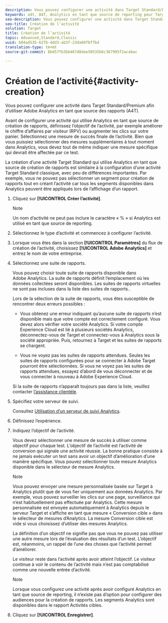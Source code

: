 ```yaml
---
description: Vous pouvez configurer une activité dans Target Standard/Premium afin d’utiliser Adobe Analytics en tant que source des rapports (A4T).
keywords: a4t, A4T, Analytics en tant que source de reporting pour Target
seo-description: Vous pouvez configurer une activité dans Target Standard/Premium afin d’utiliser Adobe Analytics en tant que source des rapports (A4T).
seo-title: Création de l’activité
solution: Target
title: Création de l’activité
topic: Advanced,Standard,Classic
uuid: b04ad535-62fb-4dd3-ab3f-23da60fbffbd
translation-type: tm+mt
source-git-commit: 8bd57fb3bb467d8dae50535b6c367995f2acabac

---
```



# Création de l’activité{#activity-creation}

Vous pouvez configurer une activité dans Target Standard/Premium afin d’utiliser Adobe Analytics en tant que source des rapports (A4T).

Avant de configurer une activité qui utilise Analytics en tant que source de création de rapports, définissez l’objectif de l’activité, par exemple améliorer le chiffre d’affaires par visiteur (RPV) ou augmenter les clics sur votre panier. Sélectionnez une mesure de succès finale de l’activité. Bien que vous puissiez sélectionner des mesures supplémentaires à tout moment dans Analytics, vous devez tout de même indiquer une mesure spécifique qui devrait être affectée par ce test.

La création d’une activité Target Standard qui utilise Analytics en tant que source de création de rapports est similaire à la configuration d’une activité Target Standard classique, avec peu de différences importantes. Par exemple, vous ne pouvez pas sélectionner un segment pour création de rapports tout en créant l’activité car tous les segments disponibles dans Analytics peuvent être appliqués lors de l’affichage d’un rapport.

1. Cliquez sur **[!UICONTROL Créer l’activité]**.

   >[!NOTE]
   >
   >Un nom d’activité ne peut pas inclure le caractère « % » si Analytics est utilisé en tant que source de reporting.

1. Sélectionnez le type d’activité et commencez à configurer l’activité.
1. Lorsque vous êtes dans la section **[!UICONTROL Paramètres]** du flux de création de l’activité, choisissez **[!UICONTROL Adobe Analytics]** et entrez le nom de votre entreprise.
1. Sélectionnez une suite de rapports.

   Vous pouvez choisir toute suite de rapports disponible dans Adobe Analytics. La suite de rapports définit l’emplacement où les données collectées seront disponibles. Les suites de rapports virtuelles ne sont pas incluses dans la liste des suites de rapports..

   Lors de la sélection de la suite de rapports, vous êtes susceptible de rencontrer deux erreurs possibles :

   * Vous obtenez une erreur indiquant qu’aucune suite de rapports n’est disponible mais que votre compte est correctement configuré.
   Vous devez alors vérifier votre société Analytics. Si votre compte Experience Cloud est lié à plusieurs sociétés Analytics, déconnectez-vous de Target et connectez-vous à Analytics sous la société appropriée. Puis, retournez à Target et les suites de rapports se chargent.

   * Vous ne voyez pas les suites de rapports attendues.
   Seules les suites de rapports configurées pour se connecter à Adobe Target pourront être sélectionnées. Si vous ne voyez pas les suites de rapports attendues, essayez d’abord de vous déconnecter et de vous connecter à nouveau à Adobe Experience Cloud.

   Si la suite de rapports n’apparaît toujours pas dans la liste, veuillez contacter [l’assistance clientèle](../../cmp-resources-and-contact-information.md#reference_ACA3391A00EF467B87930A450050077C).
1. Spécifiez votre serveur de suivi.

   Consultez [Utilisation d’un serveur de suivi Analytics](../../c-integrating-target-with-mac/a4t/analytics-tracking-server.md#task_72077BA7E93C4A65A715A18F32228823).

1. Définissez l’expérience.
1. Indiquez l’objectif de l’activité.

   Vous devez sélectionner une mesure de succès à utiliser comme objectif pour chaque test. L’objectif de l’activité est l’activité de conversion qui signale une activité réussie. La bonne pratique consiste à ne jamais exécuter un test sans avoir un objectif d’amélioration d’une manière spécifique. Vous pouvez sélectionner toute mesure Analytics disponible dans le sélecteur de mesure Analytics.

   >[!NOTE]
   >
   >Vous pouvez envoyer une mesure personnalisée basée sur Target à Analytics plutôt que de vous fier uniquement aux données Analytics. Par exemple, vous pouvez surveiller les clics sur une page, surveillance qui n’est habituellement pas effectuée par Analytics. Cette mesure personnalisée est envoyée automatiquement à Analytics depuis le serveur Target et s’affiche en tant que mesure « Conversion cible » dans le sélecteur de mesures d’Analytics. La mesure Conversion cible est vide si vous choisissez d’utiliser des mesures Analytics.

   La définition d’un objectif ne signifie pas que vous ne pouvez pas utiliser une autre mesure lors de l’évaluation des résultats d’un test. L’objectif est, néanmoins, un rappel de l’une des choses que l’activité permet d’améliorer.

   Le visiteur reste dans l’activité après avoir atteint l’objectif. Le visiteur continue à voir le contenu de l’activité mais n’est pas comptabilisé comme une nouvelle entrée d’activité.

   >[!NOTE]
   >
   >Lorsque vous configurez une activité après avoir configuré Analytics en tant que source de reporting, il n’existe pas d’option pour configurer des audiences pour la création de rapports. Les segments Analytics sont disponibles dans le rapport Activités cibles.

1. Cliquez sur **[!UICONTROL Enregistrer]**.

